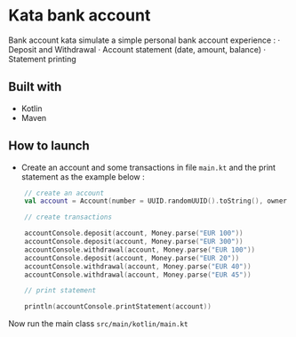 # Kata bank account 

Bank account kata simulate a simple personal bank account experience : 
· Deposit and Withdrawal
· Account statement (date, amount, balance)
· Statement printing

## Built with

- Kotlin
- Maven

## How to launch

- Create an account and some transactions in file `main.kt` and the print statement as the example below :


````kotlin
    // create an account
    val account = Account(number = UUID.randomUUID().toString(), owner = "Chuck Norris", currency = CurrencyUnit.EUR)

    // create transactions

    accountConsole.deposit(account, Money.parse("EUR 100"))
    accountConsole.deposit(account, Money.parse("EUR 300"))
    accountConsole.withdrawal(account, Money.parse("EUR 100"))
    accountConsole.deposit(account, Money.parse("EUR 20"))
    accountConsole.withdrawal(account, Money.parse("EUR 40"))
    accountConsole.withdrawal(account, Money.parse("EUR 45"))

    // print statement

    println(accountConsole.printStatement(account))

````

Now run the main class `src/main/kotlin/main.kt`
